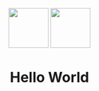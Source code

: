 <p align="center">
  <img src="https://emojipedia-us.s3.amazonaws.com/thumbs/120/emoji-one/104/waving-hand-sign_1f44b.png" width="80"/>
  <img src="https://cdn.shopify.com/s/files/1/1061/1924/products/Emoji_Earth_Globe_Asia_large.png?v=1480481025" width="80"/>
</p>

<h1 align="center">Hello World</h1>
